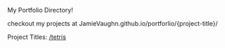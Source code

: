 My Portfolio Directory!

checkout my projects at JamieVaughn.github.io/portforlio/{project-title}/

Project Titles:
[/tetris](jamievaughn.github.io/portfolio/tetris/)
